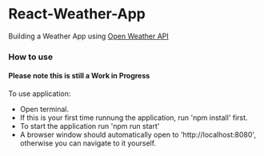 # React-Weather-App

Building a Weather App using [Open Weather API](http://openweathermap.org/api)

### How to use

#### Please note this is still a Work in Progress

To use application:

* Open terminal.
* If this is your first time runnung the application, run 'npm install' first.
* To start the application run 'npm run start'
* A browser window should automatically open to 'http://localhost:8080', otherwise you can navigate to it yourself.
